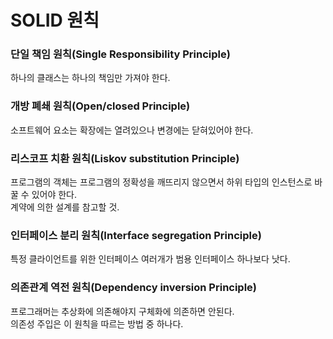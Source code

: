 # SOLID 원칙
### 단일 책임 원칙(Single Responsibility Principle)
하나의 클래스는 하나의 책임만 가져야 한다.
### 개방 폐쇄 원칙(Open/closed Principle)
소프트웨어 요소는 확장에는 열려있으나 변경에는 닫혀있어야 한다.
### 리스코프 치환 원칙(Liskov substitution Principle)
프로그램의 객체는 프로그램의 정확성을 깨뜨리지 않으면서 하위 타입의 인스턴스로 바꿀 수 있어야 한다.  
계약에 의한 설계를 참고할 것.
### 인터페이스 분리 원칙(Interface segregation Principle)
특정 클라이언트를 위한 인터페이스 여러개가 범용 인터페이스 하나보다 낫다.
### 의존관계 역전 원칙(Dependency inversion Principle)
프로그래머는 추상화에 의존해야지 구체화에 의존하면 안된다.  
의존성 주입은 이 원칙을 따르는 방법 중 하나다.
